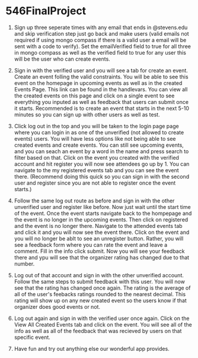 # 546FinalProject

1. Sign up three seperate times with any email that ends in @stevens.edu and skip verification step just go back and make users (valid emails not required if using mongo compass if there is a valid user a email will be sent with a code to verify). Set the emailVerified field to true for all three in mongo compass as well as the verified field to true for any user this will be the user who can create events.

2. Sign in with the verified user and you will see a tab for create an event. Create an event folling the valid constraints. You will be able to see this event on the homepage in upcoming events as well as in the created Events Page. This link can be found in the handlevars. You can view all the created events on this page and click on a single event to see everything you inputed as well as feedback that users can submit once it starts. Recommended is to create an event that starts in the next 5-10 minutes so you can sign up with other users as well as test.

3. Click log out in the top and you will be taken to the login page page where you can login in as one of the unverified (not allowed to create events) users. You will have less options like not being able to see created events and create events. You can still see upcoming events, and you can seach an event by a word in the name and press search to filter based on that. Click on the event you created with the verified account and hit register you will now see attendees go up by 1. You can navigate to the my registered events tab and you can see the event there. (Recommend doing this quick so you can sign in with the second user and register since you are not able to register once the event starts.)

4. Follow the same log out route as before and sign in with the other unverified user and register like before. Now just wait until the start time of the event. Once the event starts navigate back to the hompepage and the event is no longer in the upcoming events. Then click on registered and the event is no longer there. Navigate to the attended events tab and click it and you will now see the event there. Click on the event and you will no longer be ablt to see an unregister button. Rather, you will see a feedback form where you can rate the event and leave a comment. Fill in the info click submit. Now you will see your feedback there and ypu will see that the organizer rating has changed due to that number.

5. Log out of that account and sign in with the other unverified account. Follow the same steps to submit feedback with this user. You will now see that the rating has changed once again. The rating is the average of all of the user's feebacks ratings rounded to the nearest decimal. This rating will show up on any new created event so the users know if that organizer does good events or not.

6. Log out again and sign in with the verified user once again. Click on the View All Created Events tab and click on the event. You will see all of the info as well as all of the feedback that was recieved by users on that specific event.

7. Have fun and try out anything else our wonderful app provides.
